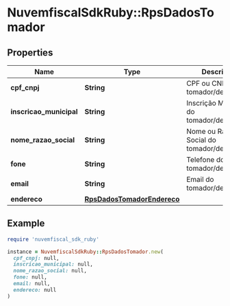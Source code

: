 # NuvemfiscalSdkRuby::RpsDadosTomador

## Properties

| Name | Type | Description | Notes |
| ---- | ---- | ----------- | ----- |
| **cpf_cnpj** | **String** | CPF ou CNPJ do tomador/destinatário. | [optional] |
| **inscricao_municipal** | **String** | Inscrição Municipal do tomador/destinatário. | [optional] |
| **nome_razao_social** | **String** | Nome ou Razão Social do tomador/destinatário. |  |
| **fone** | **String** | Telefone do tomador/destinatário. | [optional] |
| **email** | **String** | Email do tomador/destinatário. | [optional] |
| **endereco** | [**RpsDadosTomadorEndereco**](RpsDadosTomadorEndereco.md) |  | [optional] |

## Example

```ruby
require 'nuvemfiscal_sdk_ruby'

instance = NuvemfiscalSdkRuby::RpsDadosTomador.new(
  cpf_cnpj: null,
  inscricao_municipal: null,
  nome_razao_social: null,
  fone: null,
  email: null,
  endereco: null
)
```

